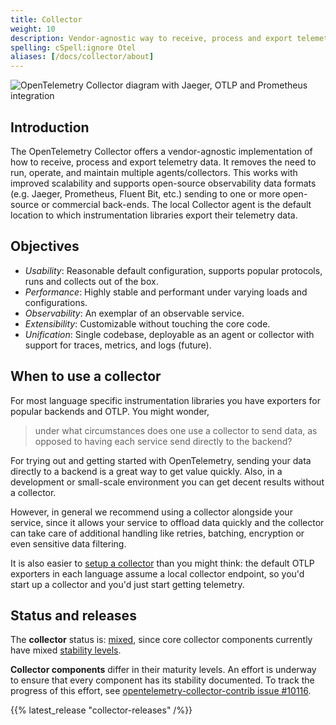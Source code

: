 ```yaml
---
title: Collector
weight: 10
description: Vendor-agnostic way to receive, process and export telemetry data.
spelling: cSpell:ignore Otel
aliases: [/docs/collector/about]
---
```


![OpenTelemetry Collector diagram with Jaeger, OTLP and Prometheus integration](https://raw.githubusercontent.com/open-telemetry/opentelemetry.io/main/iconography/Otel_Collector.svg)

## Introduction

The OpenTelemetry Collector offers a vendor-agnostic implementation of how to
receive, process and export telemetry data. It removes the need to run, operate,
and maintain multiple agents/collectors. This works with improved scalability
and supports open-source observability data formats (e.g. Jaeger, Prometheus,
Fluent Bit, etc.) sending to one or more open-source or commercial back-ends.
The local Collector agent is the default location to which instrumentation
libraries export their telemetry data.

## Objectives

- _Usability_: Reasonable default configuration, supports popular protocols,
  runs and collects out of the box.
- _Performance_: Highly stable and performant under varying loads and
  configurations.
- _Observability_: An exemplar of an observable service.
- _Extensibility_: Customizable without touching the core code.
- _Unification_: Single codebase, deployable as an agent or collector with
  support for traces, metrics, and logs (future).

## When to use a collector

For most language specific instrumentation libraries you have exporters for
popular backends and OTLP. You might wonder,

> under what circumstances does one use a collector to send data, as opposed to
> having each service send directly to the backend?

For trying out and getting started with OpenTelemetry, sending your data
directly to a backend is a great way to get value quickly. Also, in a development
or small-scale environment you can get decent results without a collector.

However, in general we recommend using a collector alongside your service, since
it allows your service to offload data quickly and the collector can take care
of additional handling like retries, batching, encryption or even sensitive data
filtering.

It is also easier to [setup a collector](./getting-started) than you might
think: the default OTLP exporters in each language assume a local collector
endpoint, so you'd start up a collector and you'd just start getting telemetry.

## Status and releases

The **collector** status is: [mixed][], since core collector components
currently have mixed [stability levels][].

**Collector components** differ in their maturity levels. An effort is underway
to ensure that every component has its stability documented. To track the
progress of this effort, see [opentelemetry-collector-contrib issue #10116][10116].

{{% latest_release "collector-releases" /%}}

[10116]: https://github.com/open-telemetry/opentelemetry-collector-contrib/issues/10116
[mixed]: /docs/reference/specification/document-status/#mixed
[stability levels]: https://github.com/open-telemetry/opentelemetry-collector#stability-levels
